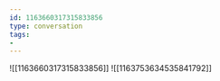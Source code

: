 ```yaml
---
id: 1163660317315833856
type: conversation
tags:
- 
---
```

![[1163660317315833856]]
![[1163753634535841792]]

